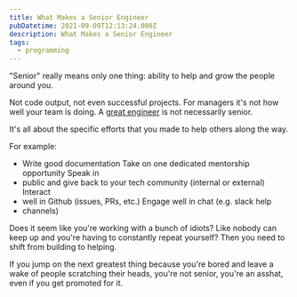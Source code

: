 ```yaml
---
title: What Makes a Senior Engineer
pubDatetime: 2021-09-09T12:13:24.000Z
description: What Makes a Senior Engineer
tags:
  - programming
---
```


"Senior" really means only one thing: ability to help and grow the people around
you.

Not code output, not even successful projects. For managers it's not how well
your team is doing. A [great engineer](09-08-what-makes-a-great-engineer) is not
necessarily senior.

It's all about the specific efforts that you made to help others along the way.

For example:

- Write good documentation Take on one dedicated mentorship opportunity Speak in
- public and give back to your tech community (internal or external) Interact
- well in Github (issues, PRs, etc.) Engage well in chat (e.g. slack help
- channels)

Does it seem like you're working with a bunch of idiots? Like nobody can keep up
and you're having to constantly repeat yourself? Then you need to shift from
building to helping.

If you jump on the next greatest thing because you're bored and leave a wake of
people scratching their heads, you're not senior, you're an asshat, even if you
get promoted for it.
